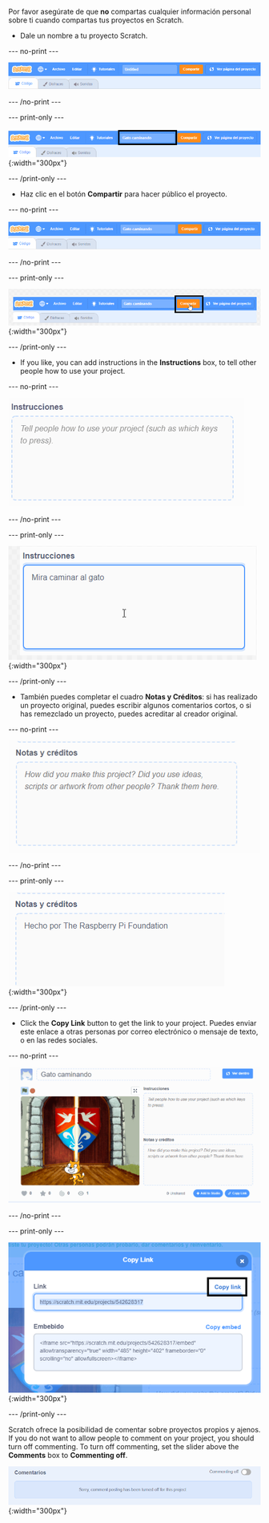 Por favor asegúrate de que **no** compartas cualquier información personal sobre ti cuando compartas tus proyectos en Scratch.

- Dale un nombre a tu proyecto Scratch.

--- no-print ---

![Changing "Untitled" to "Walking Cat" to name the project, in the box to the left of the orange 'Share' button at the top of the screen.](images/name_file.gif)

--- /no-print ---

--- print-only ---

![The project name box with the new name 'Walking Cat' highlighted, to the left of the orange 'Share' button at the top of the screen.](images/name_file.png){:width="300px"}

--- /print-only ---

- Haz clic en el botón **Compartir** para hacer público el proyecto.

--- no-print ---

![Haciendo clic en el botón naranja 'Compartir' en la parte superior de la pantalla. Luego, aparece un mensaje que dice "Ahora tu proyecto está compartido."](images/share.gif)

--- /no-print ---

--- print-only ---

![El botón naranja 'Compartir' en la parte superior de la pantalla resaltado.](images/share.png){:width="300px"}

--- /print-only ---

- If you like, you can add instructions in the **Instructions** box, to tell other people how to use your project.

--- no-print ---

![Escribe "Mira caminar al gato" en el cuadro "Instrucciones".](images/add_instructions.gif)

--- /no-print ---

--- print-only ---

![El cuadro 'Instrucciones' mostrando las instrucciones "Mira caminar al gato".](images/add_instructions.png){:width="300px"}

--- /print-only ---

- También puedes completar el cuadro **Notas y Créditos**: si has realizado un proyecto original, puedes escribir algunos comentarios cortos, o si has remezclado un proyecto, puedes acreditar al creador original.

--- no-print ---

![Escribiendo "Hecho por The Raspberry Pi Foundation" en el cuadro 'Notas y créditos'.](images/notes_and_credits.gif)

--- /no-print ---

--- print-only ---

![El cuadro 'Notas y créditos' que muestra escrito "Hecho por The Raspberry Pi Foundation".](images/notes_and_credits.png){:width="300px"}

--- /print-only ---

- Click the **Copy Link** button to get the link to your project. Puedes enviar este enlace a otras personas por correo electrónico o mensaje de texto, o en las redes sociales.

--- no-print ---

![Clicking on 'Copy Link', which opens a 'Copy Link' dialog box. Then, in the dialog box, highlighting the URL under 'Link', and selecting 'Copy link'.](images/copy_link.gif)

--- /no-print ---

--- print-only ---

![The 'Copy link' button highlighted, in the 'Copy Link' dialog box.](images/copy_link.png){:width="300px"}

--- /print-only ---

Scratch ofrece la posibilidad de comentar sobre proyectos propios y ajenos. If you do not want to allow people to comment on your project, you should turn off commenting. To turn off commenting, set the slider above the **Comments** box to **Commenting off**.

![The slider above the 'Comments' box is in the 'Commenting off' position. Se muestra un mensaje que dice: "Sorry, comment posting has been turned off for this project."](images/comments-off.png){:width="300px"}

